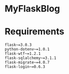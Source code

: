 # MyFlaskBlog

# Requirements
```
flask~=3.0.3
python-dotenv~=1.0.1
flask-wtf~=1.2.1
flask-sqlalchemy~=3.1.1
flask-migrate~=4.0.7
flask-login~=0.6.3
```